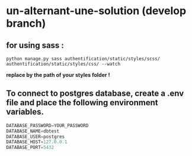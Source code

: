 # un-alternant-une-solution (develop branch)

## for using sass :

`python manage.py sass authentification/static/styles/scss/ authentification/static/styles/css/ --watch`

**replace by the path of your styles folder !**

## To connect to postgres database, create a .env file and place the following environment variables.

```js
DATABASE_PASSWORD=YOUR_PASSWORD
DATABASE_NAME=dbtest
DATABASE_USER=postgres
DATABASE_HOST=127.0.0.1
DATABASE_PORT=5432

```
